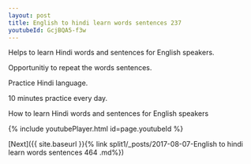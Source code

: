 ```yaml
---
layout: post
title: English to hindi learn words sentences 237 
youtubeId: GcjBQA5-f3w
---
```

 
 
Helps to learn Hindi words and sentences for English speakers.

Opportunitiy to repeat the words sentences. 

Practice Hindi language. 
 
10 minutes practice every day. 
 
How to learn Hindi words and sentences for English speakers 
 
{% include youtubePlayer.html id=page.youtubeId %}
 
 
[Next]({{ site.baseurl }}{% link  split1/_posts/2017-08-07-English to hindi learn words sentences 464 .md%})
 
